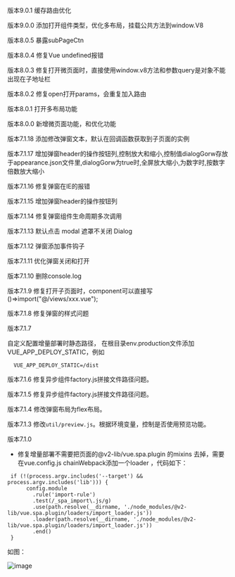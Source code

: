 版本9.0.1 缓存路由优化

版本9.0.0  添加打开组件类型，优化多布局，挂载公共方法到window.V8

版本8.0.5  暴露subPageCtn

版本8.0.4 修复Vue undefined报错

版本8.0.3 修复打开微页面时，直接使用window.v8方法和参数query是对象不能出现在子地址栏

版本8.0.2 修复open打开params，会重复加入路由

版本8.0.1 打开多布局功能

版本8.0.0 新增微页面功能，和优化功能

版本7.1.18 添加修改弹窗文本，默认在回调函数获取到子页面的实例

版本7.1.17 增加弹窗header的操作按钮列,控制放大和缩小,控制值dialogGorw存放于appearance.json文件里,dialogGorw为true时,全屏放大缩小,为数字时,按数字倍数放大缩小

版本7.1.16 修复弹窗在IE的报错

版本7.1.15 增加弹窗header的操作按钮列

版本7.1.14 修复弹窗组件生命周期多次调用

版本7.1.13 默认点击 modal 遮罩不关闭 Dialog

版本7.1.12 弹窗添加事件钩子

版本7.1.11 优化弹窗关闭和打开

版本7.1.10 删除console.log

版本7.1.9 修复打开子页面时，component可以直接写()=>import("@/views/xxx.vue");

版本7.1.8 修复弹窗的样式问题

版本7.1.7

  自定义配置增量部署时静态路径， 在根目录env.production文件添加VUE_APP_DEPLOY_STATIC，例如

  ```
    VUE_APP_DEPLOY_STATIC=/dist
  ```


版本7.1.6 修复异步组件factory.js拼接文件路径问题。

版本7.1.5 修复异步组件factory.js拼接文件路径问题。

版本7.1.4 修改弹窗布局为flex布局。

版本7.1.3 修改`util/preview.js`。根据环境变量，控制是否使用预览功能。

版本7.1.0

- 修复增量部署不需要把页面的@v2-lib/vue.spa.plugin 的mixins 去掉，需要在vue.config.js chainWebpack添加一个loader ，代码如下：

```
 if (!(process.argv.includes('--target') && process.argv.includes('lib'))) {
      config.module
        .rule('import-rule')
        .test(/_spa_import\.js/g)
        .use(path.resolve(__dirname, './node_modules/@v2-lib/vue.spa.plugin/loaders/import_loader.js'))
        .loader(path.resolve(__dirname, './node_modules/@v2-lib/vue.spa.plugin/loaders/import_loader.js'))
        .end()
 }
```

如图：

![image](https://unpkg.awebide.com/@v2-lib/vue.spa.plugin@7.1.0/img/1.png)






